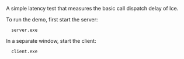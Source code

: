 A simple latency test that measures the basic call dispatch delay of
Ice.

To run the demo, first start the server:

      server.exe

In a separate window, start the client:

      client.exe
